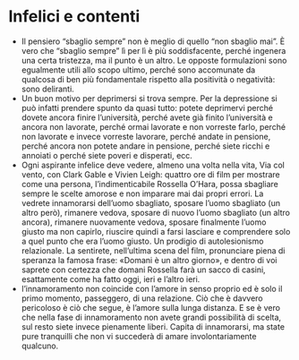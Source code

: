 # Infelici e contenti
- Il pensiero “sbaglio sempre” non è meglio di quello “non sbaglio mai”. È vero che “sbaglio sempre” lì per lì è più soddisfacente, perché ingenera una certa tristezza, ma il punto è un altro. Le opposte formulazioni sono egualmente utili allo scopo ultimo, perché sono accomunate da qualcosa di ben più fondamentale rispetto alla positività o negatività: sono deliranti.
- Un buon motivo per deprimersi si trova sempre. Per la depressione si può infatti prendere spunto da quasi tutto: potete deprimervi perché dovete ancora finire l’università, perché avete già finito l’università e ancora non lavorate, perché ormai lavorate e non vorreste farlo, perché non lavorate e invece vorreste lavorare, perché andate in pensione, perché ancora non potete andare in pensione, perché siete ricchi e annoiati o perché siete poveri e disperati, ecc.
- Ogni aspirante infelice deve vedere, almeno una volta nella vita, Via col vento, con Clark Gable e Vivien Leigh: quattro ore di film per mostrare come una persona, l’indimenticabile Rossella O’Hara, possa sbagliare sempre le scelte amorose e non imparare mai dai propri errori. La vedrete innamorarsi dell’uomo sbagliato, sposare l’uomo sbagliato (un altro però), rimanere vedova, sposare di nuovo l’uomo sbagliato (un altro ancora), rimanere nuovamente vedova, sposare finalmente l’uomo giusto ma non capirlo, riuscire quindi a farsi lasciare e comprendere solo a quel punto che era l’uomo giusto. Un prodigio di autolesionismo relazionale. La sentirete, nell’ultima scena del film, pronunciare piena di speranza la famosa frase: «Domani è un altro giorno», e dentro di voi saprete con certezza che domani Rossella farà un sacco di casini, esattamente come ha fatto oggi, ieri e l’altro ieri.
- l’innamoramento non coincide con l’amore in senso proprio ed è solo il primo momento, passeggero, di una relazione. Ciò che è davvero pericoloso è ciò che segue, è l’amore sulla lunga distanza. E se è vero che nella fase di innamoramento non avete grandi possibilità di scelta, sul resto siete invece pienamente liberi. Capita di innamorarsi, ma state pure tranquilli che non vi succederà di amare involontariamente qualcuno.

